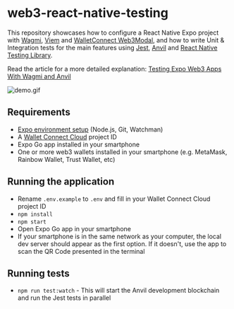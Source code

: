 # web3-react-native-testing

This repository showcases how to configure a React Native Expo project with [Wagmi](https://wagmi.sh/), [Viem](https://viem.sh/) and [WalletConnect Web3Modal](https://docs.walletconnect.com/web3modal/about), and how to write Unit & Integration tests for the main features using [Jest](https://jestjs.io/), [Anvil](https://book.getfoundry.sh/anvil/) and [React Native Testing Library](https://callstack.github.io/react-native-testing-library/).

Read the article for a more detailed explanation: [Testing Expo Web3 Apps With Wagmi and Anvil](https://www.callstack.com/blog/testing-expo-web3-apps-with-wagmi-and-anvil)

![demo.gif](demo.gif)

## Requirements

- [Expo environment setup](https://docs.expo.dev/get-started/installation/#requirements) (Node.js, Git, Watchman)
- A [Wallet Connect Cloud](https://cloud.walletconnect.com/sign-in) project ID
- Expo Go app installed in your smartphone
- One or more web3 wallets installed in your smartphone (e.g. MetaMask, Rainbow Wallet, Trust Wallet, etc)

## Running the application

- Rename `.env.example` to `.env` and fill in your Wallet Connect Cloud project ID
- `npm install`
- `npm start`
- Open Expo Go app in your smartphone
- If your smartphone is in the same network as your computer, the local dev server should appear as the first option. If it doesn't, use the app to scan the QR Code presented in the terminal

## Running tests

- `npm run test:watch` - This will start the Anvil development blockchain and run the Jest tests in parallel
